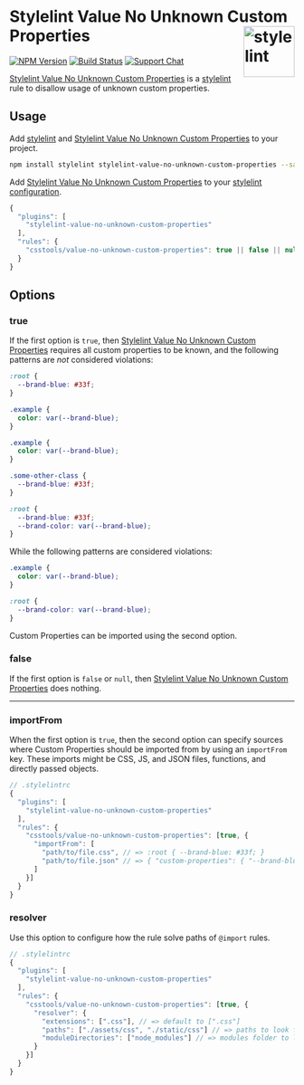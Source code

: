 # Stylelint Value No Unknown Custom Properties [<img src="https://jonathantneal.github.io/stylelint-logo.svg" alt="stylelint" width="90" height="90" align="right">][stylelint]

[![NPM Version][npm-img]][npm-url]
[![Build Status][cli-img]][cli-url]
[![Support Chat][git-img]][git-url]

[Stylelint Value No Unknown Custom Properties] is a [stylelint] rule to disallow usage of
unknown custom properties.

## Usage

Add [stylelint] and [Stylelint Value No Unknown Custom Properties] to your project.

```bash
npm install stylelint stylelint-value-no-unknown-custom-properties --save-dev
```

Add [Stylelint Value No Unknown Custom Properties] to your [stylelint configuration].

```js
{
  "plugins": [
    "stylelint-value-no-unknown-custom-properties"
  ],
  "rules": {
    "csstools/value-no-unknown-custom-properties": true || false || null
  }
}
```

## Options

### true

If the first option is `true`, then [Stylelint Value No Unknown Custom Properties]
requires all custom properties to be known, and the following patterns are
_not_ considered violations:

```css
:root {
  --brand-blue: #33f;
}

.example {
  color: var(--brand-blue);
}
```

```css
.example {
  color: var(--brand-blue);
}

.some-other-class {
  --brand-blue: #33f;
}
```

```css
:root {
  --brand-blue: #33f;
  --brand-color: var(--brand-blue);
}
```

While the following patterns are considered violations:

```css
.example {
  color: var(--brand-blue);
}
```

```css
:root {
  --brand-color: var(--brand-blue);
}
```

Custom Properties can be imported using the second option.

### false

If the first option is `false` or `null`, then
[Stylelint Value No Unknown Custom Properties] does nothing.

---

### importFrom

When the first option is `true`, then the second option can specify sources
where Custom Properties should be imported from by using an `importFrom` key.
These imports might be CSS, JS, and JSON files, functions, and directly passed
objects.

```js
// .stylelintrc
{
  "plugins": [
    "stylelint-value-no-unknown-custom-properties"
  ],
  "rules": {
    "csstools/value-no-unknown-custom-properties": [true, {
      "importFrom": [
        "path/to/file.css", // => :root { --brand-blue: #33f; }
        "path/to/file.json" // => { "custom-properties": { "--brand-blue": "#33f" } }
      ]
    }]
  }
}
```

### resolver

Use this option to configure how the rule solve paths of `@import` rules.

```js
// .stylelintrc
{
  "plugins": [
    "stylelint-value-no-unknown-custom-properties"
  ],
  "rules": {
    "csstools/value-no-unknown-custom-properties": [true, {
      "resolver": {
        "extensions": [".css"], // => default to [".css"]
        "paths": ["./assets/css", "./static/css"] // => paths to look for files, default to []
        "moduleDirectories": ["node_modules"] // => modules folder to look for files, default to ["node_modules"]
      }
    }]
  }
}
```

[cli-img]: https://img.shields.io/travis/csstools/stylelint-value-no-unknown-custom-properties.svg
[cli-url]: https://travis-ci.org/csstools/stylelint-value-no-unknown-custom-properties
[git-img]: https://img.shields.io/badge/support-chat-blue.svg
[git-url]: https://gitter.im/stylelint/stylelint
[npm-img]: https://img.shields.io/npm/v/stylelint-value-no-unknown-custom-properties.svg
[npm-url]: https://www.npmjs.com/package/stylelint-value-no-unknown-custom-properties

[stylelint]: https://github.com/stylelint/stylelint
[stylelint configuration]: https://github.com/stylelint/stylelint/blob/master/docs/user-guide/configuration.md#readme
[Stylelint Value No Unknown Custom Properties]: https://github.com/csstools/stylelint-value-no-unknown-custom-properties
